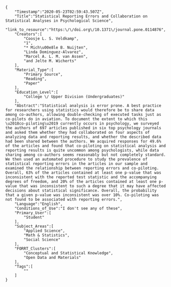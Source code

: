 
    {
        "Timestamp":"2020-05-23T02:59:43.507Z",
        "Title":"Statistical Reporting Errors and Collaboration on Statistical Analyses in Psychological Science",
        "link_to_resource":"https:\/\/doi.org\/10.1371\/journal.pone.0114876",
        "Creators":[
            "Coosje L. S. Veldkamp",
            "1",
            "* Mich\u00e8le B. Nuijten",
            "Linda Dominguez-Alvarez",
            "Marcel A. L. M. van Assen",
            "and Jelte M. Wicherts"
        ],
        "Material_Type":[
            "Primary Source",
            "Reading",
            "Paper"
        ],
        "Education_Level":[
            "College \/ Upper Division (Undergraduates)"
        ],
        "Abstract":"Statistical analysis is error prone. A best practice for researchers using statistics would therefore be to share data among co-authors, allowing double-checking of executed tasks just as co-pilots do in aviation. To document the extent to which this \u2018co-piloting\u2019 currently occurs in psychology, we surveyed the authors of 697 articles published in six top psychology journals and asked them whether they had collaborated on four aspects of analyzing data and reporting results, and whether the described data had been shared between the authors. We acquired responses for 49.6% of the articles and found that co-piloting on statistical analysis and reporting results is quite uncommon among psychologists, while data sharing among co-authors seems reasonably but not completely standard. We then used an automated procedure to study the prevalence of statistical reporting errors in the articles in our sample and examined the relationship between reporting errors and co-piloting. Overall, 63% of the articles contained at least one p-value that was inconsistent with the reported test statistic and the accompanying degrees of freedom, and 20% of the articles contained at least one p-value that was inconsistent to such a degree that it may have affected decisions about statistical significance. Overall, the probability that a given p-value was inconsistent was over 10%. Co-piloting was not found to be associated with reporting errors.",
        "Language":"English",
        "Conditions_of_Use":"I don't see any of these",
        "Primary_User":[
            "Student"
        ],
        "Subject_Areas":[
            "Applied Science",
            "Math & Statistics",
            "Social Science"
        ],
        "FORRT_Clusters":[
            "Conceptual and Statistical Knowledge",
            "Open Data and Materials"
        ],
        "Tags":[
            ""
        ]
    }
